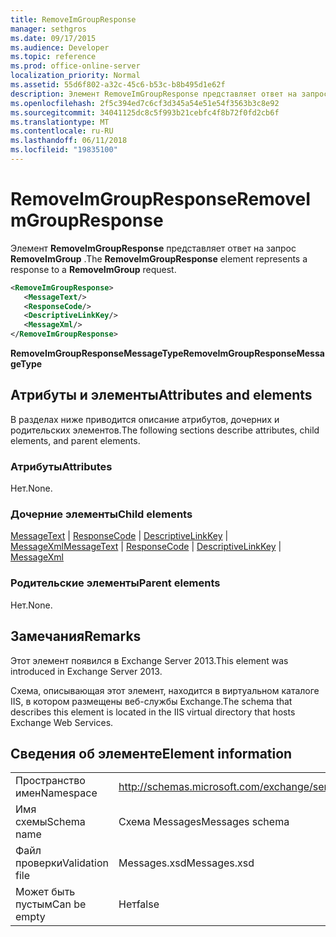 ```yaml
---
title: RemoveImGroupResponse
manager: sethgros
ms.date: 09/17/2015
ms.audience: Developer
ms.topic: reference
ms.prod: office-online-server
localization_priority: Normal
ms.assetid: 55d6f802-a32c-45c6-b53c-b8b495d1e62f
description: Элемент RemoveImGroupResponse представляет ответ на запрос RemoveImGroup.
ms.openlocfilehash: 2f5c394ed7c6cf3d345a54e51e54f3563b3c8e92
ms.sourcegitcommit: 34041125dc8c5f993b21cebfc4f8b72f0fd2cb6f
ms.translationtype: MT
ms.contentlocale: ru-RU
ms.lasthandoff: 06/11/2018
ms.locfileid: "19835100"
---
```

# <a name="removeimgroupresponse"></a><span data-ttu-id="c1b40-103">RemoveImGroupResponse</span><span class="sxs-lookup"><span data-stu-id="c1b40-103">RemoveImGroupResponse</span></span>

<span data-ttu-id="c1b40-104">Элемент **RemoveImGroupResponse** представляет ответ на запрос **RemoveImGroup** .</span><span class="sxs-lookup"><span data-stu-id="c1b40-104">The **RemoveImGroupResponse** element represents a response to a **RemoveImGroup** request.</span></span> 
  
```XML
<RemoveImGroupResponse>
   <MessageText/>
   <ResponseCode/>
   <DescriptiveLinkKey/>
   <MessageXml/>
</RemoveImGroupResponse>
```

 <span data-ttu-id="c1b40-105">**RemoveImGroupResponseMessageType**</span><span class="sxs-lookup"><span data-stu-id="c1b40-105">**RemoveImGroupResponseMessageType**</span></span>
## <a name="attributes-and-elements"></a><span data-ttu-id="c1b40-106">Атрибуты и элементы</span><span class="sxs-lookup"><span data-stu-id="c1b40-106">Attributes and elements</span></span>

<span data-ttu-id="c1b40-107">В разделах ниже приводится описание атрибутов, дочерних и родительских элементов.</span><span class="sxs-lookup"><span data-stu-id="c1b40-107">The following sections describe attributes, child elements, and parent elements.</span></span>
  
### <a name="attributes"></a><span data-ttu-id="c1b40-108">Атрибуты</span><span class="sxs-lookup"><span data-stu-id="c1b40-108">Attributes</span></span>

<span data-ttu-id="c1b40-109">Нет.</span><span class="sxs-lookup"><span data-stu-id="c1b40-109">None.</span></span>
  
### <a name="child-elements"></a><span data-ttu-id="c1b40-110">Дочерние элементы</span><span class="sxs-lookup"><span data-stu-id="c1b40-110">Child elements</span></span>

<span data-ttu-id="c1b40-111">[MessageText](messagetext.md) | [ResponseCode](responsecode.md) | [DescriptiveLinkKey](descriptivelinkkey.md) | [MessageXml](messagexml.md)</span><span class="sxs-lookup"><span data-stu-id="c1b40-111">[MessageText](messagetext.md) | [ResponseCode](responsecode.md) | [DescriptiveLinkKey](descriptivelinkkey.md) | [MessageXml](messagexml.md)</span></span>
  
### <a name="parent-elements"></a><span data-ttu-id="c1b40-112">Родительские элементы</span><span class="sxs-lookup"><span data-stu-id="c1b40-112">Parent elements</span></span>

<span data-ttu-id="c1b40-113">Нет.</span><span class="sxs-lookup"><span data-stu-id="c1b40-113">None.</span></span>
  
## <a name="remarks"></a><span data-ttu-id="c1b40-114">Замечания</span><span class="sxs-lookup"><span data-stu-id="c1b40-114">Remarks</span></span>

<span data-ttu-id="c1b40-115">Этот элемент появился в Exchange Server 2013.</span><span class="sxs-lookup"><span data-stu-id="c1b40-115">This element was introduced in Exchange Server 2013.</span></span>
  
<span data-ttu-id="c1b40-116">Схема, описывающая этот элемент, находится в виртуальном каталоге IIS, в котором размещены веб-службы Exchange.</span><span class="sxs-lookup"><span data-stu-id="c1b40-116">The schema that describes this element is located in the IIS virtual directory that hosts Exchange Web Services.</span></span>
  
## <a name="element-information"></a><span data-ttu-id="c1b40-117">Сведения об элементе</span><span class="sxs-lookup"><span data-stu-id="c1b40-117">Element information</span></span>

|||
|:-----|:-----|
|<span data-ttu-id="c1b40-118">Пространство имен</span><span class="sxs-lookup"><span data-stu-id="c1b40-118">Namespace</span></span>  <br/> |http://schemas.microsoft.com/exchange/services/2006/messages  <br/> |
|<span data-ttu-id="c1b40-119">Имя схемы</span><span class="sxs-lookup"><span data-stu-id="c1b40-119">Schema name</span></span>  <br/> |<span data-ttu-id="c1b40-120">Схема Messages</span><span class="sxs-lookup"><span data-stu-id="c1b40-120">Messages schema</span></span>  <br/> |
|<span data-ttu-id="c1b40-121">Файл проверки</span><span class="sxs-lookup"><span data-stu-id="c1b40-121">Validation file</span></span>  <br/> |<span data-ttu-id="c1b40-122">Messages.xsd</span><span class="sxs-lookup"><span data-stu-id="c1b40-122">Messages.xsd</span></span>  <br/> |
|<span data-ttu-id="c1b40-123">Может быть пустым</span><span class="sxs-lookup"><span data-stu-id="c1b40-123">Can be empty</span></span>  <br/> |<span data-ttu-id="c1b40-124">Нет</span><span class="sxs-lookup"><span data-stu-id="c1b40-124">false</span></span>  <br/> |
   

